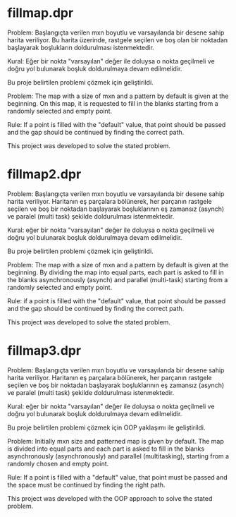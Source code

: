 # fillmap.dpr

Problem: Başlangıçta verilen mxn boyutlu ve varsayılanda bir desene sahip harita veriliyor. Bu harita üzerinde, rastgele seçilen ve boş olan bir noktadan başlayarak boşlukların doldurulması istenmektedir. 

Kural: Eğer bir nokta "varsayılan" değer ile doluysa o nokta geçilmeli ve doğru yol bulunarak boşluk doldurulmaya devam edilmelidir.

Bu proje belirtilen problemi çözmek için geliştirildi.

Problem: The map with a size of mxn and a pattern by default is given at the beginning. On this map, it is requested to fill in the blanks starting from a randomly selected and empty point.

Rule: If a point is filled with the "default" value, that point should be passed and the gap should be continued by finding the correct path.

This project was developed to solve the stated problem.

# fillmap2.dpr

Problem: Başlangıçta verilen mxn boyutlu ve varsayılanda bir desene sahip harita veriliyor. Haritanın eş parçalara bölünerek, her parçanın rastgele seçilen ve boş bir noktadan başlayarak boşluklarının eş zamansız (asynch) ve paralel (multi task) şekilde doldurulması istenmektedir.

Kural: eğer bir nokta "varsayılan" değer ile doluysa o nokta geçilmeli ve doğru yol bulunarak boşluk doldurulmaya devam edilmelidir.

Bu proje belirtilen problemi çözmek için geliştirildi.

Problem: The map with a size of mxn and a pattern by default is given at the beginning. By dividing the map into equal parts, each part is asked to fill in the blanks asynchronously (asynch) and parallel (multi-task) starting from a randomly selected and empty point.

Rule: if a point is filled with the "default" value, that point should be passed and the gap should be continued by finding the correct path.

This project was developed to solve the stated problem.

# fillmap3.dpr

Problem: Başlangıçta verilen mxn boyutlu ve varsayılanda bir desene sahip harita veriliyor. Haritanın eş parçalara bölünerek, her parçanın rastgele seçilen ve boş bir noktadan başlayarak boşluklarının eş zamansız (asynch) ve paralel (multi task) şekilde doldurulması istenmektedir.

Kural: eğer bir nokta "varsayılan" değer ile doluysa o nokta geçilmeli ve doğru yol bulunarak boşluk doldurulmaya devam edilmelidir.

Bu proje belirtilen problemi çözmek için OOP yaklaşımı ile geliştirildi.

Problem: Initially mxn size and patterned map is given by default. The map is divided into equal parts and each part is asked to fill in the blanks asynchronously (asynchronously) and parallel (multitasking), starting from a randomly chosen and empty point.

Rule: If a point is filled with a "default" value, that point must be passed and the space must be continued by finding the right path.

This project was developed with the OOP approach to solve the stated problem.

